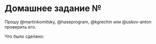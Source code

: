 # Домашнее задание №

Прошу @martinkomitsky, @haseprogram, @kgrechin или @uskov-anton проверить его.

Что было сделано:

